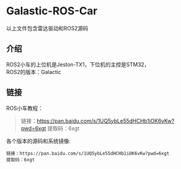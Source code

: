 # Galastic-ROS-Car
以上文件包含雷达驱动和ROS2源码

## 介绍
ROS2小车的上位机是Jeston-TX1，下位机的主控是STM32， <br/>
ROS2的版本：Galactic

## 链接
ROS小车教程：

> 链接：https://pan.baidu.com/s/1UQ5ybLe55dHCHb1iOK6vKw?pwd=6xgt 
> 提取码：6xgt

各个版本的源码和系统镜像:

```
链接：https://pan.baidu.com/s/1UQ5ybLe55dHCHb1iOK6vKw?pwd=6xgt 
提取码：6xgt
```
